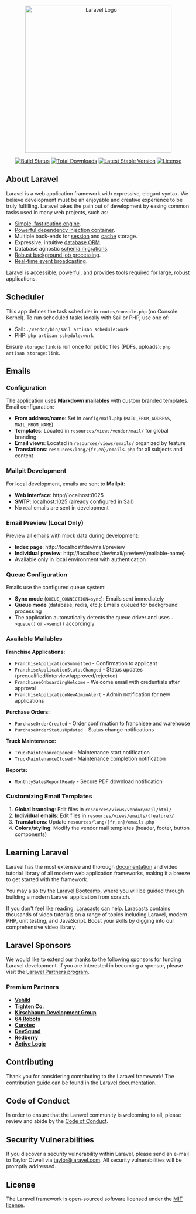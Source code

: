 <p align="center"><a href="https://laravel.com" target="_blank"><img src="https://raw.githubusercontent.com/laravel/art/master/logo-lockup/5%20SVG/2%20CMYK/1%20Full%20Color/laravel-logolockup-cmyk-red.svg" width="400" alt="Laravel Logo"></a></p>

<p align="center">
<a href="https://github.com/laravel/framework/actions"><img src="https://github.com/laravel/framework/workflows/tests/badge.svg" alt="Build Status"></a>
<a href="https://packagist.org/packages/laravel/framework"><img src="https://img.shields.io/packagist/dt/laravel/framework" alt="Total Downloads"></a>
<a href="https://packagist.org/packages/laravel/framework"><img src="https://img.shields.io/packagist/v/laravel/framework" alt="Latest Stable Version"></a>
<a href="https://packagist.org/packages/laravel/framework"><img src="https://img.shields.io/packagist/l/laravel/framework" alt="License"></a>
</p>

## About Laravel

Laravel is a web application framework with expressive, elegant syntax. We believe development must be an enjoyable and creative experience to be truly fulfilling. Laravel takes the pain out of development by easing common tasks used in many web projects, such as:

- [Simple, fast routing engine](https://laravel.com/docs/routing).
- [Powerful dependency injection container](https://laravel.com/docs/container).
- Multiple back-ends for [session](https://laravel.com/docs/session) and [cache](https://laravel.com/docs/cache) storage.
- Expressive, intuitive [database ORM](https://laravel.com/docs/eloquent).
- Database agnostic [schema migrations](https://laravel.com/docs/migrations).
- [Robust background job processing](https://laravel.com/docs/queues).
- [Real-time event broadcasting](https://laravel.com/docs/broadcasting).

Laravel is accessible, powerful, and provides tools required for large, robust applications.

## Scheduler

This app defines the task scheduler in `routes/console.php` (no Console Kernel). To run scheduled tasks locally with Sail or PHP, use one of:

- Sail: `./vendor/bin/sail artisan schedule:work`
- PHP: `php artisan schedule:work`

Ensure `storage:link` is run once for public files (PDFs, uploads): `php artisan storage:link`.

## Emails

### Configuration

The application uses **Markdown mailables** with custom branded templates. Email configuration:

- **From address/name**: Set in `config/mail.php` (`MAIL_FROM_ADDRESS`, `MAIL_FROM_NAME`)
- **Templates**: Located in `resources/views/vendor/mail/` for global branding
- **Email views**: Located in `resources/views/emails/` organized by feature
- **Translations**: `resources/lang/{fr,en}/emails.php` for all subjects and content

### Mailpit Development

For local development, emails are sent to **Mailpit**:
- **Web interface**: http://localhost:8025
- **SMTP**: localhost:1025 (already configured in Sail)
- No real emails are sent in development

### Email Preview (Local Only)

Preview all emails with mock data during development:
- **Index page**: http://localhost/dev/mail/preview
- **Individual preview**: http://localhost/dev/mail/preview/{mailable-name}
- Available only in local environment with authentication

### Queue Configuration

Emails use the configured queue system:
- **Sync mode** (`QUEUE_CONNECTION=sync`): Emails sent immediately
- **Queue mode** (database, redis, etc.): Emails queued for background processing
- The application automatically detects the queue driver and uses `->queue()` or `->send()` accordingly

### Available Mailables

**Franchise Applications:**
- `FranchiseApplicationSubmitted` - Confirmation to applicant
- `FranchiseApplicationStatusChanged` - Status updates (prequalified/interview/approved/rejected)
- `FranchiseeOnboardingWelcome` - Welcome email with credentials after approval
- `FranchiseApplicationNewAdminAlert` - Admin notification for new applications

**Purchase Orders:**
- `PurchaseOrderCreated` - Order confirmation to franchisee and warehouse
- `PurchaseOrderStatusUpdated` - Status change notifications

**Truck Maintenance:**
- `TruckMaintenanceOpened` - Maintenance start notification
- `TruckMaintenanceClosed` - Maintenance completion notification

**Reports:**
- `MonthlySalesReportReady` - Secure PDF download notification

### Customizing Email Templates

1. **Global branding**: Edit files in `resources/views/vendor/mail/html/`
2. **Individual emails**: Edit files in `resources/views/emails/{feature}/`
3. **Translations**: Update `resources/lang/{fr,en}/emails.php`
4. **Colors/styling**: Modify the vendor mail templates (header, footer, button components)

## Learning Laravel

Laravel has the most extensive and thorough [documentation](https://laravel.com/docs) and video tutorial library of all modern web application frameworks, making it a breeze to get started with the framework.

You may also try the [Laravel Bootcamp](https://bootcamp.laravel.com), where you will be guided through building a modern Laravel application from scratch.

If you don't feel like reading, [Laracasts](https://laracasts.com) can help. Laracasts contains thousands of video tutorials on a range of topics including Laravel, modern PHP, unit testing, and JavaScript. Boost your skills by digging into our comprehensive video library.

## Laravel Sponsors

We would like to extend our thanks to the following sponsors for funding Laravel development. If you are interested in becoming a sponsor, please visit the [Laravel Partners program](https://partners.laravel.com).

### Premium Partners

- **[Vehikl](https://vehikl.com)**
- **[Tighten Co.](https://tighten.co)**
- **[Kirschbaum Development Group](https://kirschbaumdevelopment.com)**
- **[64 Robots](https://64robots.com)**
- **[Curotec](https://www.curotec.com/services/technologies/laravel)**
- **[DevSquad](https://devsquad.com/hire-laravel-developers)**
- **[Redberry](https://redberry.international/laravel-development)**
- **[Active Logic](https://activelogic.com)**

## Contributing

Thank you for considering contributing to the Laravel framework! The contribution guide can be found in the [Laravel documentation](https://laravel.com/docs/contributions).

## Code of Conduct

In order to ensure that the Laravel community is welcoming to all, please review and abide by the [Code of Conduct](https://laravel.com/docs/contributions#code-of-conduct).

## Security Vulnerabilities

If you discover a security vulnerability within Laravel, please send an e-mail to Taylor Otwell via [taylor@laravel.com](mailto:taylor@laravel.com). All security vulnerabilities will be promptly addressed.

## License

The Laravel framework is open-sourced software licensed under the [MIT license](https://opensource.org/licenses/MIT).
